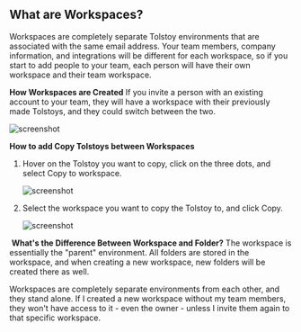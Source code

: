## What are Workspaces?

Workspaces are completely separate Tolstoy environments that are associated with the same email address. Your team members, company information, and integrations will be different for each workspace, so if you start to add people to your team, each person will have their own workspace and their team workspace.

**How Workspaces are Created**
If you invite a person with an existing account to your team, they will have a workspace with their previously made Tolstoys, and they could switch between the two. 

![screenshot](https://downloads.intercomcdn.com/i/o/748357079/1c5489cc913cd835dcf1b565/image.png)

**How to add Copy Tolstoys between Workspaces**
1. Hover on the Tolstoy you want to copy, click on the three dots, and select Copy to workspace. 

   ![screenshot](https://downloads.intercomcdn.com/i/o/748355535/82a12a7ffe919e2995273ce5/image.png)

2. Select the workspace you want to copy the Tolstoy to, and click Copy. 

   ![screenshot](https://downloads.intercomcdn.com/i/o/748357830/49d2448fbaf377a26304bcb3/image.png)

​
**What's the Difference Between Workspace and Folder?**
The workspace is essentially the "parent" environment. All folders are stored in the workspace, and when creating a new workspace, new folders will be created there as well.

Workspaces are completely separate environments from each other, and they stand alone. If I created a new workspace without my team members, they won't have access to it - even the owner - unless I invite them again to that specific workspace.
